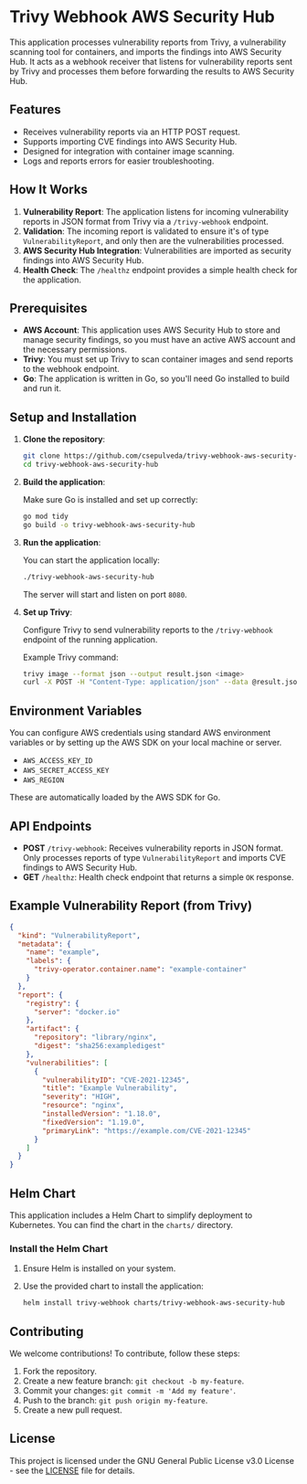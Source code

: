 
# Trivy Webhook AWS Security Hub

This application processes vulnerability reports from Trivy, a vulnerability scanning tool for containers, and imports the findings into AWS Security Hub. It acts as a webhook receiver that listens for vulnerability reports sent by Trivy and processes them before forwarding the results to AWS Security Hub.

## Features

- Receives vulnerability reports via an HTTP POST request.
- Supports importing CVE findings into AWS Security Hub.
- Designed for integration with container image scanning.
- Logs and reports errors for easier troubleshooting.

## How It Works

1. **Vulnerability Report**: The application listens for incoming vulnerability reports in JSON format from Trivy via a `/trivy-webhook` endpoint.
2. **Validation**: The incoming report is validated to ensure it's of type `VulnerabilityReport`, and only then are the vulnerabilities processed.
3. **AWS Security Hub Integration**: Vulnerabilities are imported as security findings into AWS Security Hub.
4. **Health Check**: The `/healthz` endpoint provides a simple health check for the application.

## Prerequisites

- **AWS Account**: This application uses AWS Security Hub to store and manage security findings, so you must have an active AWS account and the necessary permissions.
- **Trivy**: You must set up Trivy to scan container images and send reports to the webhook endpoint.
- **Go**: The application is written in Go, so you'll need Go installed to build and run it.
  
## Setup and Installation

1. **Clone the repository**:

   ```bash
   git clone https://github.com/csepulveda/trivy-webhook-aws-security-hub.git
   cd trivy-webhook-aws-security-hub
   ```

2. **Build the application**:

   Make sure Go is installed and set up correctly:

   ```bash
   go mod tidy
   go build -o trivy-webhook-aws-security-hub
   ```

3. **Run the application**:

   You can start the application locally:

   ```bash
   ./trivy-webhook-aws-security-hub
   ```

   The server will start and listen on port `8080`.

4. **Set up Trivy**:

   Configure Trivy to send vulnerability reports to the `/trivy-webhook` endpoint of the running application.

   Example Trivy command:

   ```bash
   trivy image --format json --output result.json <image>
   curl -X POST -H "Content-Type: application/json" --data @result.json http://localhost:8080/trivy-webhook
   ```

## Environment Variables

You can configure AWS credentials using standard AWS environment variables or by setting up the AWS SDK on your local machine or server.

- `AWS_ACCESS_KEY_ID`
- `AWS_SECRET_ACCESS_KEY`
- `AWS_REGION`

These are automatically loaded by the AWS SDK for Go.

## API Endpoints

- **POST** `/trivy-webhook`: Receives vulnerability reports in JSON format. Only processes reports of type `VulnerabilityReport` and imports CVE findings to AWS Security Hub.
- **GET** `/healthz`: Health check endpoint that returns a simple `OK` response.

## Example Vulnerability Report (from Trivy)

```json
{
  "kind": "VulnerabilityReport",
  "metadata": {
    "name": "example",
    "labels": {
      "trivy-operator.container.name": "example-container"
    }
  },
  "report": {
    "registry": {
      "server": "docker.io"
    },
    "artifact": {
      "repository": "library/nginx",
      "digest": "sha256:exampledigest"
    },
    "vulnerabilities": [
      {
        "vulnerabilityID": "CVE-2021-12345",
        "title": "Example Vulnerability",
        "severity": "HIGH",
        "resource": "nginx",
        "installedVersion": "1.18.0",
        "fixedVersion": "1.19.0",
        "primaryLink": "https://example.com/CVE-2021-12345"
      }
    ]
  }
}
```

## Helm Chart

This application includes a Helm Chart to simplify deployment to Kubernetes. You can find the chart in the `charts/` directory.

### Install the Helm Chart

1. Ensure Helm is installed on your system.
2. Use the provided chart to install the application:

   ```bash
   helm install trivy-webhook charts/trivy-webhook-aws-security-hub
   ```

## Contributing

We welcome contributions! To contribute, follow these steps:

1. Fork the repository.
2. Create a new feature branch: `git checkout -b my-feature`.
3. Commit your changes: `git commit -m 'Add my feature'`.
4. Push to the branch: `git push origin my-feature`.
5. Create a new pull request.

## License

This project is licensed under the GNU General Public License v3.0 License - see the [LICENSE](LICENSE) file for details.
